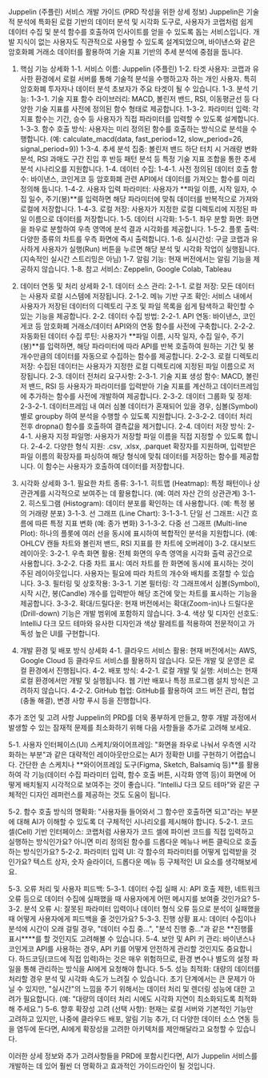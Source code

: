 Juppelin (주플린) 서비스 개발 가이드 (PRD 작성을 위한 상세 정보)
Juppelin은 기술적 분석에 특화된 로컬 기반의 데이터 분석 및 시각화 도구로, 사용자가 코랩처럼 쉽게 데이터 수집 및 분석 함수를 호출하여 인사이트를 얻을 수 있도록 돕는 서비스입니다. 개발 지식이 없는 사용자도 직관적으로 사용할 수 있도록 설계되었으며, 바이낸스와 같은 암호화폐 거래소 데이터를 활용하여 기술 지표 기반의 추세 분석에 중점을 둡니다.

1. 핵심 기능 상세화
1-1. 서비스 이름: Juppelin (주플린)
1-2. 타겟 사용자: 코랩과 유사한 환경에서 로컬 서버를 통해 기술적 분석을 수행하고자 하는 개인 사용자. 특히 암호화폐 투자자나 데이터 분석 초보자가 주요 타겟이 될 수 있습니다.
1-3. 분석 기능:
1-3-1. 기술 지표 함수 라이브러리: MACD, 볼린저 밴드, RSI, 이동평균선 등 다양한 기술 지표를 사전에 정의된 함수 형태로 제공합니다.
1-3-2. 파라미터 입력: 각 지표 함수는 기간, 승수 등 사용자가 직접 파라미터를 입력할 수 있도록 설계합니다.
1-3-3. 함수 호출 방식: 사용자는 미리 정의된 함수를 호출하는 방식으로 분석을 수행합니다. (예: calculate_macd(data, fast_period=12, slow_period=26, signal_period=9))
1-3-4. 추세 분석 집중: 볼린저 밴드 하단 터치 시 거래량 변화 분석, RSI 과매도 구간 진입 후 반등 패턴 분석 등 특정 기술 지표 조합을 통한 추세 분석 시나리오를 지원합니다.
1-4. 데이터 수집:
1-4-1. 사전 정의된 데이터 호출 함수: 바이낸스, 코인게코 등 암호화폐 관련 API에서 데이터를 가져오는 함수를 미리 정의해 둡니다.
1-4-2. 사용자 입력 파라미터: 사용자가 **파일 이름, 시작 일자, 수집 일수, 주기(봉)**를 입력하면 해당 파라미터에 맞춰 데이터를 반복적으로 가져와 로컬에 저장합니다.
1-4-3. 로컬 저장: 사용자가 지정한 로컬 디렉토리에 지정된 파일 이름으로 데이터를 저장합니다.
1-5. 데이터 시각화:
1-5-1. 좌우 분할 화면: 화면을 좌우로 분할하여 우측 영역에 분석 결과 시각화를 제공합니다.
1-5-2. 플롯 출력: 다양한 종류의 차트를 우측 화면에 즉시 출력합니다.
1-6. 실시간성: 구글 코랩과 유사하게 사용자가 실행(Run) 버튼을 누르면 해당 분석 및 시각화 작업이 실행됩니다. (지속적인 실시간 스트리밍은 아님)
1-7. 알림 기능: 현재 버전에서는 알림 기능을 제공하지 않습니다.
1-8. 참고 서비스: Zeppelin, Google Colab, Tableau

2. 데이터 연동 및 처리 상세화
2-1. 데이터 소스 관리:
2-1-1. 로컬 저장: 모든 데이터는 사용자 로컬 시스템에 저장됩니다.
2-1-2. 메뉴 기반 구조 확인: 서비스 내에서 사용자가 저장된 데이터의 디렉토리 구조 및 파일 목록을 쉽게 탐색하고 확인할 수 있는 기능을 제공합니다.
2-2. 데이터 수집 방법:
2-2-1. API 연동: 바이낸스, 코인게코 등 암호화폐 거래소/데이터 API와의 연동 함수를 사전에 구축합니다.
2-2-2. 자동화된 데이터 수집 루틴: 사용자가 **파일 이름, 시작 일자, 수집 일수, 주기(봉)**를 입력하면, 해당 파라미터에 따라 API를 반복 호출하여 원하는 기간 및 봉 개수만큼의 데이터를 자동으로 수집하는 함수를 제공합니다.
2-2-3. 로컬 디렉토리 저장: 수집된 데이터는 사용자가 지정한 로컬 디렉토리에 지정된 파일 이름으로 저장됩니다.
2-3. 데이터 전처리 요구사항:
2-3-1. 기술 지표 생성 함수: MACD, 볼린저 밴드, RSI 등 사용자가 파라미터를 입력받아 기술 지표를 계산하고 데이터프레임에 추가하는 함수를 사전에 개발하여 제공합니다.
2-3-2. 데이터 그룹화 및 정제:
2-3-2-1. 데이터프레임 내 여러 심볼 데이터가 혼재되어 있을 경우, 심볼(Symbol)별로 groupby 하여 분석을 수행할 수 있도록 지원합니다.
2-3-2-2. 데이터 처리 전후 dropna() 함수를 호출하여 결측값을 제거합니다.
2-4. 데이터 저장 방식:
2-4-1. 사용자 지정 파일명: 사용자가 저장할 파일 이름을 직접 지정할 수 있도록 합니다.
2-4-2. 다양한 형식 지원: .csv, .xlsx, .parquet 확장자를 지원하며, 입력받은 파일 이름의 확장자를 파싱하여 해당 형식에 맞춰 데이터를 저장하는 함수를 제공합니다. 이 함수는 사용자가 호출하여 데이터를 저장합니다.

3. 시각화 상세화
3-1. 필요한 차트 종류:
3-1-1. 히트맵 (Heatmap): 특정 패턴이나 상관관계를 시각적으로 보여주는 데 활용합니다. (예: 여러 자산 간의 상관관계)
3-1-2. 히스토그램 (Histogram): 데이터 분포를 확인하는 데 사용합니다. (예: 특정 봉의 거래량 분포)
3-1-3. 선 그래프 (Line Chart):
3-1-3-1. 단일 선 그래프: 시간 흐름에 따른 특정 지표 변화 (예: 종가 변화)
3-1-3-2. 다중 선 그래프 (Multi-line Plot): 하나의 플롯에 여러 선을 동시에 표시하여 복합적인 분석을 지원합니다. (예: OHLCV 캔들 차트와 볼린저 밴드, RSI 지표를 한 차트에 오버레이)
3-2. 대시보드 레이아웃:
3-2-1. 우측 화면 활용: 전체 화면의 우측 영역을 시각화 출력 공간으로 사용합니다.
3-2-2. 다중 차트 표시: 여러 차트를 한 화면에 동시에 표시하는 것이 주된 레이아웃입니다. 사용자는 필요에 따라 차트의 개수와 배치를 조절할 수 있습니다.
3-3. 필터링 및 상호작용:
3-3-1. 기본 필터링: 각 그래프에서 심볼(Symbol), 시작 시간, 봉(Candle) 개수를 입력받아 해당 조건에 맞는 차트를 표시하는 기능을 제공합니다.
3-3-2. 확대/드릴다운: 현재 버전에서는 확대(Zoom-in)나 드릴다운(Drill-down) 기능은 개발 범위에 포함하지 않습니다.
3-4. 색상 및 디자인 선호도: IntelliJ 다크 모드 테마와 유사한 디자인과 색상 팔레트를 적용하여 전문적이고 가독성 높은 UI를 구현합니다.

4. 개발 환경 및 배포 방식 상세화
4-1. 클라우드 서비스 활용: 현재 버전에서는 AWS, Google Cloud 등 클라우드 서비스를 활용하지 않습니다. 모든 개발 및 운영은 로컬 환경에서 진행됩니다.
4-2. 배포 방식:
4-2-1. 로컬 개발 및 실행: 서비스는 현재 로컬 환경에서만 개발 및 실행됩니다. 웹 기반 배포나 특정 프로그램 설치 방식은 고려하지 않습니다.
4-2-2. GitHub 협업: GitHub를 활용하여 코드 버전 관리, 협업(충돌 해결), 변경 사항 푸시 등을 진행합니다.






추가 조언 및 고려 사항
Juppelin의 PRD를 더욱 풍부하게 만들고, 향후 개발 과정에서 발생할 수 있는 잠재적 문제를 최소화하기 위해 다음 사항들을 추가로 고려해 보세요.

5-1. 사용자 인터페이스(UI) 스케치/와이어프레임: "화면을 좌우로 나눠서 우측엔 시각화하는 부분"과 같은 대략적인 레이아웃만으로는 AI가 정확한 UI를 구현하기 어렵습니다. 간단한 손 스케치나 **와이어프레임 도구(Figma, Sketch, Balsamiq 등)**를 활용하여 각 기능(데이터 수집 파라미터 입력, 함수 호출 버튼, 시각화 영역 등)이 화면에 어떻게 배치될지 시각적으로 보여주는 것이 좋습니다. "IntelliJ 다크 모드 테마"와 같은 구체적인 디자인 레퍼런스를 제공하는 것도 도움이 됩니다.

5-2. 함수 호출 방식의 명확화: "사용자들 들어와서 그 함수만 호출하면 되고"라는 부분에 대해 AI가 이해할 수 있도록 더 구체적인 시나리오를 제시해야 합니다.
5-2-1. 코드 셀(Cell) 기반 인터페이스: 코랩처럼 사용자가 코드 셀에 파이썬 코드를 직접 입력하고 실행하는 방식인가요? 아니면 미리 정의된 함수를 드롭다운 메뉴나 버튼 클릭으로 호출하는 방식인가요?
5-2-2. 파라미터 입력 UI: 각 함수의 파라미터를 어떻게 입력받을 것인가요? 텍스트 상자, 숫자 슬라이더, 드롭다운 메뉴 등 구체적인 UI 요소를 생각해보세요.

5-3. 오류 처리 및 사용자 피드백:
5-3-1. 데이터 수집 실패 시: API 호출 제한, 네트워크 오류 등으로 데이터 수집에 실패했을 때 사용자에게 어떤 메시지를 보여줄 것인가요?
5-3-2. 분석 오류 시: 잘못된 파라미터 입력이나 데이터 형식 오류 등으로 분석이 실패했을 때 어떻게 사용자에게 피드백을 줄 것인가요?
5-3-3. 진행 상황 표시: 데이터 수집이나 분석에 시간이 오래 걸릴 경우, "데이터 수집 중...", "분석 진행 중..."과 같은 **진행률 표시****를 할 것인지도 고려해볼 수 있습니다.
5-4. 보안 및 API 키 관리: 바이낸스나 코인게코 API를 사용하는 경우, API 키를 어떻게 안전하게 관리할 것인지도 중요합니다. 하드코딩(코드에 직접 입력)하는 것은 매우 위험하므로, 환경 변수나 별도의 설정 파일을 통해 관리하는 방식을 AI에게 요청해야 합니다.
5-5. 성능 최적화: 대량의 데이터를 처리할 경우 분석 및 시각화 속도가 느려질 수 있습니다. 초기 단계에서는 큰 문제가 아닐 수 있지만, "실시간"의 느낌을 주기 위해서는 데이터 처리 및 렌더링 성능에 대한 고려가 필요합니다. (예: "대량의 데이터 처리 시에도 시각화 지연이 최소화되도록 최적화해 주세요.")
5-6. 향후 확장성 고려 (선택 사항): 현재는 로컬 서버와 기본적인 기능만 고려하고 있지만, 나중에 클라우드 배포, 알림 기능 추가, 더 다양한 데이터 소스 연동 등을 염두에 둔다면, AI에게 확장성을 고려한 아키텍처를 제안해달라고 요청할 수 있습니다.

이러한 상세 정보와 추가 고려사항들을 PRD에 포함시킨다면, AI가 Juppelin 서비스를 개발하는 데 있어 훨씬 더 명확하고 효과적인 가이드라인이 될 것입니다.
